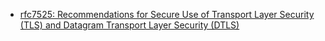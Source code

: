 
- [rfc7525: Recommendations for Secure Use of Transport Layer Security (TLS) and Datagram Transport Layer Security (DTLS)](https://tools.ietf.org/html/rfc7525)
